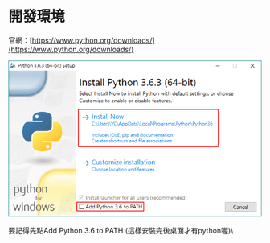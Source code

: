 # 開發環境

官網：[https://www.python.org/downloads/](https://www.python.org/downloads/)​

![要先勾選Add Python 3.X to PATH，再點Install Now。](<../../.gitbook/assets/image (13).png>)

要記得先點Add Python 3.6 to PATH (這樣安裝完後桌面才有python喔)\
